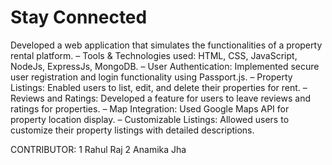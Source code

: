 # Stay Connected
Developed a web application that simulates the functionalities of a property rental platform.
– Tools & Technologies used: HTML, CSS, JavaScript, NodeJs, ExpressJs, MongoDB.
– User Authentication: Implemented secure user registration and login functionality using Passport.js.
– Property Listings: Enabled users to list, edit, and delete their properties for rent.
– Reviews and Ratings: Developed a feature for users to leave reviews and ratings for properties.
– Map Integration: Used Google Maps API for property location display.
– Customizable Listings: Allowed users to customize their property listings with detailed descriptions.

CONTRIBUTOR: 1 Rahul Raj 
             2 Anamika Jha
